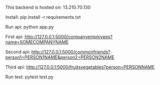 This backend is hosted on: 13.210.70.130

Install:
pip install -r requirements.txt

Run api:
python app.py

First api:
http://127.0.0.1:5000/companyemployees?name=SOMECOMPANYNAME

Second api:
http://127.0.0.1:5000/commonfriends?person1=PERSON1NAME&person2=PERSON2NAME

Third api:
http://127.0.0.1:5000/fruitsvegetables?person=PERSONNAME

Run test:
pytest test.py
